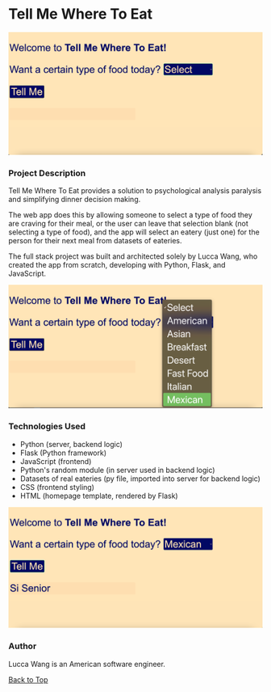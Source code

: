 <a name="top"></a>

# Tell Me Where To Eat

![Image of homepage: selecting type of food from the dropdown menu](/static/images/home.png)

### Project Description 
Tell Me Where To Eat provides a solution to psychological analysis paralysis and simplifying dinner decision making. 

The web app does this by allowing someone to select a type of food they are craving for their meal, or the user can leave that selection blank (not selecting a type of food), and the app will select an eatery (just one) for the person for their next meal from datasets of eateries. 

The full stack project was built and architected solely by Lucca Wang, who created the app from scratch, developing with Python, Flask, and JavaScript.

![Image of homepage: selecting type of food from the dropdown menu](/static/images/dropdown.png)

### Technologies Used  
* Python (server, backend logic)
* Flask (Python framework)
* JavaScript (frontend)
* Python's random module (in server used in backend logic) 
* Datasets of real eateries (py file, imported into server for backend logic)
* CSS (frontend styling)
* HTML (homepage template, rendered by Flask)

![Image of homepage: after selecting a type and clicking the button, a single eatery is placed in the div placeholder](/static/images/button_evt_json_div.png)

### Author  
Lucca Wang is an American software engineer.


[Back to Top](#top)